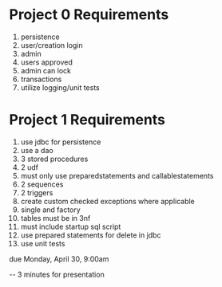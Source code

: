 Project 0 Requirements
=========================================
1. persistence
2. user/creation login
3. admin
4. users approved
5. admin can lock
6. transactions
7. utilize logging/unit tests

Project 1 Requirements
=========================================
1. use jdbc for persistence
2. use a dao
3. 3 stored procedures
4. 2 udf
5. must only use preparedstatements and callablestatements
6. 2 sequences
7. 2 triggers
8. create custom checked exceptions where applicable
9. single and factory
10. tables must be in 3nf
11. must include startup sql script
12. use prepared statements for delete in jdbc
13. use unit tests

due Monday, April 30, 9:00am

-- 3 minutes for presentation
